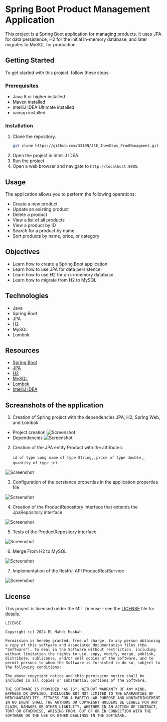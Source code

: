 # Spring Boot Product Management Application

This project is a Spring Boot application for managing products. It uses JPA for data persistence, H2 for the initial in-memory database, and later migrates to MySQL for production.

## Getting Started

To get started with this project, follow these steps:

### Prerequisites

- Java 8 or higher installed
- Maven installed
- IntelliJ IDEA Ultimate installed
- xampp installed

### Installation

1. Clone the repository.
   ```bash
   git clone https://github.com/3310N/JEE_InevDeps_ProdManagment.git
    ```
2. Open the project in IntelliJ IDEA.
3. Run the project.
4. Open a web browser and navigate to `http://localhost:8085`.

## Usage

The application allows you to perform the following operations:

- Create a new product
- Update an existing product
- Delete a product
- View a list of all products
- View a product by ID
- Search for a product by name
- Sort products by name, price, or category

## Objectives

- Learn how to create a Spring Boot application
- Learn how to use JPA for data persistence
- Learn how to use H2 for an in-memory database
- Learn how to migrate from H2 to MySQL

## Technologies

- Java
- Spring Boot
- JPA
- H2
- MySQL
- Lombok


## Resources

- [Spring Boot](https://spring.io/projects/spring-boot)
- [JPA](https://spring.io/projects/spring-data-jpa)
- [H2](https://www.h2database.com/html/main.html)
- [MySQL](https://www.mysql.com/)
- [Lombok](https://projectlombok.org/)
- [IntelliJ IDEA](https://www.jetbrains.com/idea/)

## Screanshots of the application
1. Creation of Spring project with the dependencies JPA, H2, Spring Web, and Lombok
* Project creation
   ![Screenshot](src/main/resources/static/screens/Project_Creation.png)
* Dependencies
    ![Screenshot](src/main/resources/static/screens/Dependencies.png)
2. Creation of the JPA entity Product with the attributes:

   `id of type Long`,
   `name of type String,`,
   `price of type double,`,
   `quantity of type int`.

![Screenshot](src/main/resources/static/screens/Product_Entity.png)

3. Configuration of the perstance properties in the application.properties file

![Screenshot](src/main/resources/static/screens/application_properties.png)

4. Creation of the ProductRepository interface that extends the JpaRepository interface

![Screenshot](src/main/resources/static/screens/ProductRepository.png)

5. Tests of the ProductRepository interface

![Screenshot](src/main/resources/static/screens/ProductRepositoryTest.png)

6. Merge From H2 to MySQL

![Screenshot](src/main/resources/static/screens/MergeFromH2ToMySQL.png)

7. Implementation of the Restful API ProductRestService

![Screenshot](src/main/resources/static/screens/ProductRestService.png)

## License

This project is licensed under the MIT License - see the [LICENSE](https://www.youtube.com/watch?v=xvFZjo5PgG0) file for details.
``` 
LICENSE
    
Copyright (c) 2024 EL Mahdi Masbah

Permission is hereby granted, free of charge, to any person obtaining a copy of this software and associated documentation files (the "Software"), to deal in the Software without restriction, including without limitation the rights to use, copy, modify, merge, publish, distribute, sublicense, and/or sell copies of the Software, and to permit persons to whom the Software is furnished to do so, subject to the following conditions:

The above copyright notice and this permission notice shall be included in all copies or substantial portions of the Software.

THE SOFTWARE IS PROVIDED "AS IS", WITHOUT WARRANTY OF ANY KIND, EXPRESS OR IMPLIED, INCLUDING BUT NOT LIMITED TO THE WARRANTIES OF MERCHANTABILITY, FITNESS FOR A PARTICULAR PURPOSE AND NONINFRINGEMENT. IN NO EVENT SHALL THE AUTHORS OR COPYRIGHT HOLDERS BE LIABLE FOR ANY CLAIM, DAMAGES OR OTHER LIABILITY, WHETHER IN AN ACTION OF CONTRACT, TORT OR OTHERWISE, ARISING FROM, OUT OF OR IN CONNECTION WITH THE SOFTWARE OR THE USE OR OTHER DEALINGS IN THE SOFTWARE.
```